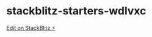 # stackblitz-starters-wdlvxc

[Edit on StackBlitz ⚡️](https://stackblitz.com/edit/stackblitz-starters-wdlvxc)